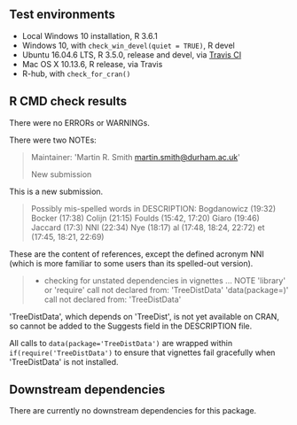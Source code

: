 ## Test environments
* Local Windows 10 installation, R 3.6.1
* Windows 10, with `check_win_devel(quiet = TRUE)`, R devel
* Ubuntu 16.04.6 LTS, R 3.5.0, release and devel, via [Travis CI](https://travis-ci.org/ms609/TreeDist)
* Mac OS X 10.13.6, R release, via Travis
* R-hub, with `check_for_cran()`

## R CMD check results
There were no ERRORs or WARNINGs.

There were two NOTEs:
> Maintainer: 'Martin R. Smith <martin.smith@durham.ac.uk>'
> 
> New submission

This is a new submission.

> Possibly mis-spelled words in DESCRIPTION:
>    Bogdanowicz (19:32)
>    Bocker (17:38)
>    Colijn (21:15)
>    Foulds (15:42, 17:20)
>    Giaro (19:46)
>    Jaccard (17:3)
>    NNI (22:34)
>    Nye (18:17)
>    al (17:48, 18:24, 22:72)
>    et (17:45, 18:21, 22:69)

These are the content of references, except the defined acronym NNI (which is
more familiar to some users than its spelled-out version).

> * checking for unstated dependencies in vignettes ... NOTE
> 'library' or 'require' call not declared from: 'TreeDistData'
> 'data(package=)' call not declared from: 'TreeDistData'

'TreeDistData', which depends on 'TreeDist', is not yet available on CRAN, 
so cannot be added to the Suggests field in the DESCRIPTION file.

All calls to `data(package='TreeDistData')` are wrapped within 
`if(require('TreeDistData')` to ensure that vignettes fail gracefully when
'TreeDistData' is not installed.


## Downstream dependencies
There are currently no downstream dependencies for this package.
